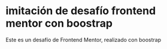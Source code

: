 # imitación de desafío frontend mentor con boostrap
Este es un desafío de Frontend Mentor, realizado con boostrap
